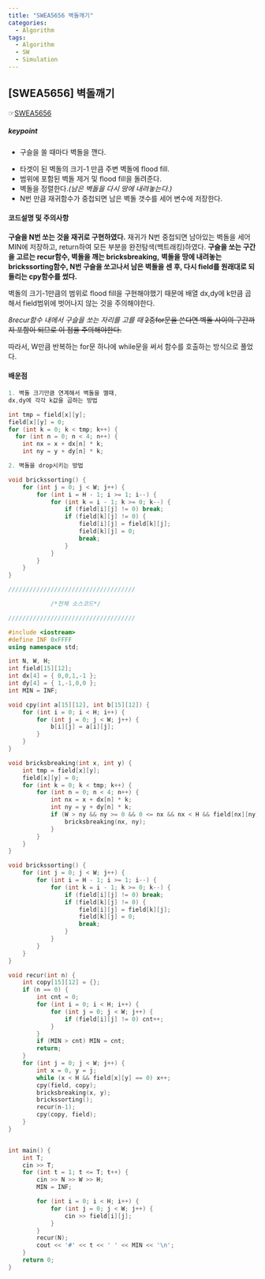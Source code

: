 ```yaml
---
title: "SWEA5656 벽돌깨기"
categories:
  - Algorithm
tags:
  - Algorithm
  - SW
  - Simulation
---
```


## [SWEA5656] 벽돌깨기
☞[SWEA5656](https://www.swexpertacademy.com/main/code/problem/problemDetail.do?contestProbId=AWXRQm6qfL0DFAUo&categoryId=AWXRQm6qfL0DFAUo&categoryType=CODE)
##### keypoint
+ 구슬을 쏠 때마다 벽돌을 깬다.
* 타겟이 된 벽돌의 크기-1 만큼 주변 벽돌에 flood fill.
* 범위에 포함된 벽돌 제거 및 flood fill을 돌려준다.
* 벽돌을 정렬한다.*(남은 벽돌을 다시 땅에 내려놓는다.)*
* N번 만큼 재귀함수가 중첩되면 남은 벽돌 갯수를 세어 변수에 저장한다.

#### 코드설명 및 주의사항
**구슬을 N번 쏘는 것을 재귀로 구현하였다.**
재귀가 N번 중첩되면 남아있는 벽돌을 세어 MIN에 저장하고,
return하여 모든 부분을 완전탐색(백트래킹)하였다.
**구슬을 쏘는 구간을 고르는 recur함수, 벽돌을 깨는 bricksbreaking,**
**벽돌을 땅에 내려놓는 brickssorting함수, N번 구슬을 쏘고나서 남은 벽돌을 센 후,
다시 field를 원래대로 되돌리는 cpy함수를 썼다.**

벽돌의 크기-1만큼의 범위로 flood fill을 구현해야했기 때문에
배열 dx,dy에 k만큼 곱해서 field범위에 벗어나지 않는 것을 주의해야한다.

*8recur함수 내에서 구슬을 쏘는 자리를 고를 때*
~~2중for문을 쓴다면 벽돌 사이의 구간까지 포함이 되므로 이 점을 주의해야한다.~~

따라서, W만큼 반복하는 for문 하나에 while문을 써서 함수를 호출하는 방식으로
풀었다.

#### 배운점


```cpp
1. 벽돌 크기만큼 연계해서 벽돌을 깰때,
dx,dy에 각각 k값을 곱하는 방법

int tmp = field[x][y];
field[x][y] = 0;
for (int k = 0; k < tmp; k++) {
  for (int n = 0; n < 4; n++) {
    int nx = x + dx[n] * k;
    int ny = y + dy[n] * k;

2. 벽돌을 drop시키는 방법

void brickssorting() {
	for (int j = 0; j < W; j++) {
		for (int i = H - 1; i >= 1; i--) {
			for (int k = i - 1; k >= 0; k--) {
				if (field[i][j] != 0) break;
				if (field[k][j] != 0) {
					field[i][j] = field[k][j];
					field[k][j] = 0;
					break;
				}
			}
		}
	}
}

////////////////////////////////////

            /*전체 소스코드*/

////////////////////////////////////

#include <iostream>
#define INF 0xFFFF
using namespace std;

int N, W, H;
int field[15][12];
int dx[4] = { 0,0,1,-1 };
int dy[4] = { 1,-1,0,0 };
int MIN = INF;

void cpy(int a[15][12], int b[15][12]) {
	for (int i = 0; i < H; i++) {
		for (int j = 0; j < W; j++) {
			b[i][j] = a[i][j];
		}
	}
}

void bricksbreaking(int x, int y) {
	int tmp = field[x][y];
	field[x][y] = 0;
	for (int k = 0; k < tmp; k++) {
		for (int n = 0; n < 4; n++) {
			int nx = x + dx[n] * k;
			int ny = y + dy[n] * k;
			if (W > ny && ny >= 0 && 0 <= nx && nx < H && field[nx][ny] != 0) {
				bricksbreaking(nx, ny);
			}
		}
	}
}

void brickssorting() {
	for (int j = 0; j < W; j++) {
		for (int i = H - 1; i >= 1; i--) {
			for (int k = i - 1; k >= 0; k--) {
				if (field[i][j] != 0) break;
				if (field[k][j] != 0) {
					field[i][j] = field[k][j];
					field[k][j] = 0;
					break;
				}
			}
		}
	}
}

void recur(int n) {
	int copy[15][12] = {};
	if (n == 0) {
		int cnt = 0;
		for (int i = 0; i < H; i++) {
			for (int j = 0; j < W; j++) {
				if (field[i][j] != 0) cnt++;
			}
		}
		if (MIN > cnt) MIN = cnt;
		return;
	}
	for (int j = 0; j < W; j++) {
		int x = 0, y = j;
		while (x < H && field[x][y] == 0) x++;
		cpy(field, copy);
		bricksbreaking(x, y);
		brickssorting();
		recur(n-1);
		cpy(copy, field);
	}
}


int main() {
	int T;
	cin >> T;
	for (int t = 1; t <= T; t++) {
		cin >> N >> W >> H;
		MIN = INF;

		for (int i = 0; i < H; i++) {
			for (int j = 0; j < W; j++) {
				cin >> field[i][j];
			}
		}
		recur(N);
		cout << '#' << t << ' ' << MIN << '\n';
	}
	return 0;
}
```

[^posts]: Footnote test.
